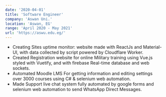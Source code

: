 ```yaml
---
date: '2020-04-01'
title: 'Software Engineer'
company: 'Aswan Uni.'
location: 'Aswan, EG'
range: 'April 2020 - May 2021'
url: 'https://aswu.edu.eg/'
---
```


- Creating Sites uptime monitor: website made with ReactJs and Material-UI, with data collected by script powered by Cloudflare Worker.
- Created Registration website for online Military training using Vue.js styled with Vuetify, and with firebase Real-time database and web sockets.
- Automated Moodle LMS For getting information and editing settings over 3000 courses using C# & selenium web automation.
- Made Support live chat system fully automated by google forms and selenium web automation to send WhatsApp Direct Messages.
